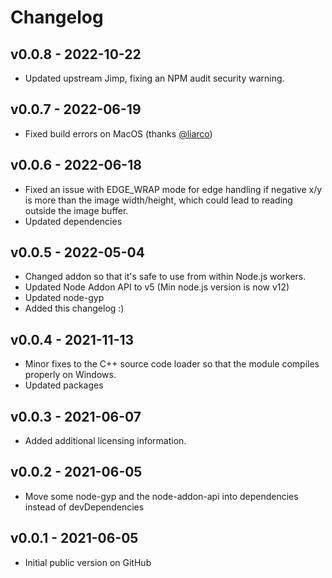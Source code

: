 
# Changelog

## v0.0.8 - 2022-10-22

- Updated upstream Jimp, fixing an NPM audit security warning.

## v0.0.7 - 2022-06-19

- Fixed build errors on MacOS (thanks [@liarco](https://github.com/liarco))

## v0.0.6 - 2022-06-18

- Fixed an issue with EDGE_WRAP mode for edge handling if negative x/y is more than the image width/height, which could
lead to reading outside the image buffer.
- Updated dependencies

## v0.0.5 - 2022-05-04

- Changed addon so that it's safe to use from within Node.js workers.
- Updated Node Addon API to v5 (Min node.js version is now v12)
- Updated node-gyp
- Added this changelog :)

## v0.0.4 - 2021-11-13

- Minor fixes to the C++ source code loader so that the module compiles properly on Windows.
- Updated packages

## v0.0.3 - 2021-06-07

- Added additional licensing information.

## v0.0.2 - 2021-06-05

- Move some node-gyp and the node-addon-api into dependencies instead of devDependencies

## v0.0.1 - 2021-06-05

- Initial public version on GitHub
